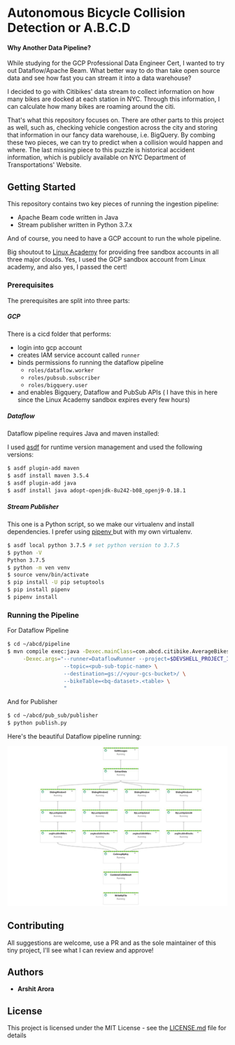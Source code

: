 # Autonomous Bicycle Collision Detection or A.B.C.D

#### Why Another Data Pipeline? 

While studying for the GCP Professional Data Engineer Cert, I wanted to try out Dataflow/Apache Beam. What better way to do than take open source data and see how fast you can stream it into a data warehouse? 

I decided to go with Citibikes' data stream to collect information on how many bikes are docked at each station in NYC. Through this information, I can calculate how many bikes are roaming around the citi. 

That's what this repository focuses on. There are other parts to this project as well, such as, checking vehicle congestion across the city and storing that information in our fancy data warehouse, i.e. BigQuery. By combing these two pieces, we can try to predict when a collision would happen and where. The last missing piece to this puzzle is historical accident information, which is publicly available on NYC Department of Transportations' Website. 



## Getting Started

This repository contains two key pieces of running the ingestion pipeline:

* Apache Beam code written in Java
* Stream publisher written in Python 3.7.x

And of course, you need to have a GCP account to run the whole pipeline. 

Big shoutout to <a href="https://linuxacademy.com/"> Linux Academy</a> for providing free sandbox accounts in all three major clouds. Yes, I used the GCP sandbox account from Linux academy, and also yes, I passed the cert! 

### Prerequisites

The prerequisites are split into three parts:

##### GCP 

There is a cicd folder that performs:

* login into gcp account
* creates IAM service account called ```runner``` 
* binds permissions fo running the dataflow pipeline
  * ```roles/dataflow.worker```
  * ```roles/pubsub.subscriber```
  * ```roles/bigquery.user```
* and enables Bigquery, Dataflow and PubSub APIs ( I have this in here since the Linux Academy sandbox expires every few hours)

##### Dataflow 

Dataflow pipeline requires Java and maven installed:

I used <a href="https://github.com/asdf-vm/asdf">asdf</a> for runtime version management and used the following versions:

```bash
$ asdf plugin-add maven
$ asdf install maven 3.5.4
$ asdf plugin-add java 
$ asdf install java adopt-openjdk-8u242-b08_openj9-0.18.1
```

##### Stream Publisher

This one is a Python script, so we make our virtualenv and install dependencies. I prefer using <a href="https://pypi.org/project/pipenv/"> pipenv </a> but with my own virtualenv. 

```bash
$ asdf local python 3.7.5 # set python version to 3.7.5
$ python -V 
Python 3.7.5
$ python -m ven venv
$ source venv/bin/activate
$ pip install -U pip setuptools
$ pip install pipenv
$ pipenv install
```



### Running the Pipeline

For Dataflow Pipeline

```bash
$ cd ~/abcd/pipeline
$ mvn compile exec:java -Dexec.mainClass=com.abcd.citibike.AverageBikes \
     -Dexec.args="--runner=DataflowRunner --project=$DEVSHELL_PROJECT_ID \
                  --topic=<pub-sub-topic-name> \
                  --destination=gs://<your-gcs-bucket>/ \
                  --bikeTable=<bq-dataset>.<table> \
                  " 
```

And for Publisher

```bash
$ cd ~/abcd/pub_sub/publisher
$ python publish.py
```

Here's the beautiful Dataflow pipeline running:

![Pipeline](https://github.com/aarora08/ABCD/blob/master/static/2020-05-23%2012.13.30.jpg)

## Contributing

All suggestions are welcome, use a PR and as the sole maintainer of this tiny project, I'll see what I can review and approve!

## Authors

* **Arshit Arora**

## License

This project is licensed under the MIT License - see the [LICENSE.md](LICENSE.md) file for details

